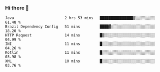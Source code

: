 ### Hi there 👋

<!--START_SECTION:waka-->

```text
Java                       2 hrs 53 mins   ███████████████▒░░░░░░░░░   61.48 %
Brazil Dependency Config   51 mins         ████▓░░░░░░░░░░░░░░░░░░░░   18.20 %
HTTP Request               14 mins         █▒░░░░░░░░░░░░░░░░░░░░░░░   04.99 %
INI                        11 mins         █░░░░░░░░░░░░░░░░░░░░░░░░   04.26 %
Kotlin                     11 mins         █░░░░░░░░░░░░░░░░░░░░░░░░   03.98 %
XML                        10 mins         █░░░░░░░░░░░░░░░░░░░░░░░░   03.76 %
```

<!--END_SECTION:waka-->

<!--
**jerry-shao/jerry-shao** is a ✨ _special_ ✨ repository because its `README.md` (this file) appears on your GitHub profile.

Here are some ideas to get you started:

- 🔭 I’m currently working on ...
- 🌱 I’m currently learning ...
- 👯 I’m looking to collaborate on ...
- 🤔 I’m looking for help with ...
- 💬 Ask me about ...
- 📫 How to reach me: ...
- 😄 Pronouns: ...
- ⚡ Fun fact: ...
-->
